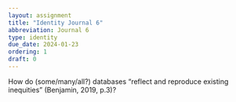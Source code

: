 ```yaml
---
layout: assignment
title: "Identity Journal 6"
abbreviation: Journal 6
type: identity
due_date: 2024-01-23
ordering: 1
draft: 0
---
```


How do (some/many/all?) databases “reflect and reproduce existing inequities” (Benjamin, 2019, p.3)?